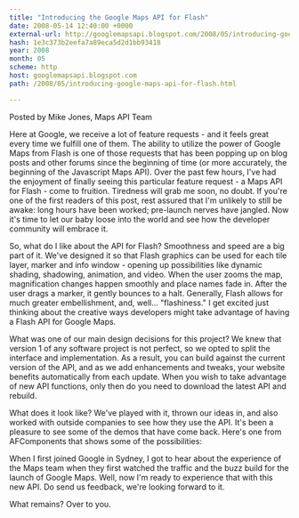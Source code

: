 ```yaml
---
title: "Introducing the Google Maps API for Flash"
date: 2008-05-14 12:40:00 +0000
external-url: http://googlemapsapi.blogspot.com/2008/05/introducing-google-maps-api-for-flash.html
hash: 1e3c373b2eefa7a89eca5d2d1bb93418
year: 2008
month: 05
scheme: http
host: googlemapsapi.blogspot.com
path: /2008/05/introducing-google-maps-api-for-flash.html

---
```


Posted by Mike Jones, Maps API Team


Here at Google, we receive a lot of feature requests  - and it feels great every time we fulfill one of them. The ability to utilize the power of Google Maps from Flash is one of those requests that has been popping up on blog posts and other forums since the beginning of time (or more accurately, the beginning of the Javascript Maps API). Over the past few hours, I've had the enjoyment of finally seeing this particular feature request - a Maps API for Flash - come to fruition. Tiredness will grab me soon, no doubt. If you're one of the first readers of this post, rest assured that I'm unlikely to still be awake: long hours have been worked; pre-launch nerves have jangled. Now it's time to let our baby loose into the world and see how the developer community will embrace it.



So, what do I like about the API for Flash? Smoothness and speed are a big part of it. We've designed it so that Flash graphics can be used for each tile layer, marker and info window - opening up possibilities like dynamic shading, shadowing, animation, and video. When the user zooms the map, magnification changes happen smoothly and place names fade in. After the user drags a marker, it gently bounces to a halt. Generally, Flash allows for much greater embellishment, and, well... "flashiness." I get excited just thinking about the creative ways developers might take advantage of having a Flash API for Google Maps.



What was one of our main design decisions for this project? We knew that version 1 of any software project is not perfect, so we opted to split the interface and implementation.  As a result, you can build against the current version of the API, and as we add enhancements and tweaks, your website benefits automatically from each update. When you wish to take advantage of new API functions, only then do you need to download the latest API and rebuild.



What does it look like? We've played with it, thrown our ideas in, and also worked with outside companies to see how they use the API. It's been a pleasure to see some of the demos that have come back. Here's one from AFComponents that shows some of the possibilities:





When I first joined Google in Sydney, I got to hear about the experience of the Maps team when they first watched the traffic and the buzz build for the launch of Google Maps. Well, now I'm ready to experience that with this new API. Do send us feedback, we're looking forward to it.



What remains? Over to you.


